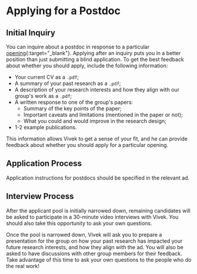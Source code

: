 # Applying for a Postdoc

## Initial Inquiry

You can inquire about a postdoc in response to a particular [opening](https://srikrishnan-lab.github.com/join/){:target="_blank"}. Applying after an inquiry puts you in a better position than just submitting a blind application. To get the best feedback about whether you should apply, include the following information:

* Your current CV as a `.pdf`;
* A summary of your past research as a `.pdf`;
* A description of your research interests and how they align with our group's work as a `.pdf`;
* A written response to one of the group's papers:
    * Summary of the key points of the paper;
    * Important caveats and limitations (mentioned in the paper or not);
    * What you could and would improve in the research design;
* 1-2 example publications.

This information allows Vivek to get a sense of your fit, and he can provide feedback about whether you should apply for a particular opening.

## Application Process

Application instructions for postdocs should be specified in the relevant ad.

## Interview Process

After the applicant pool is initially narrowed down, remaining candidates will be asked to participate in a 30-minute video interviews with Vivek. You should also take this opportunity to ask your own questions.

Once the pool is narrowed down, Vivek will ask you to prepare a presentation for the group on how your past research has impacted your future research interests, and how they align with the ad. You will also be asked to have discussions with other group members for their feedback. Take advantage of this time to ask your own questions to the people who do the real work!

